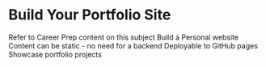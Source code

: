 # Build Your Portfolio Site

Refer to Career Prep content on this subject
Build a Personal website
Content can be static - no need for a backend
Deployable to GitHub pages
Showcase portfolio projects
